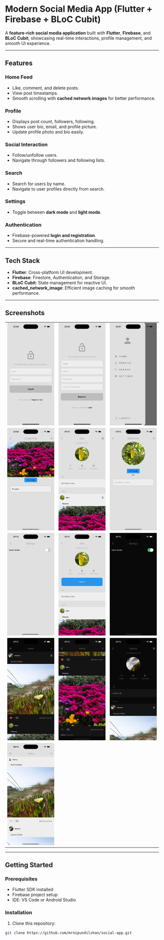 # Modern Social Media App (Flutter + Firebase + BLoC Cubit)

A **feature-rich social media application** built with **Flutter**, **Firebase**, and **BLoC Cubit**, showcasing real-time interactions, profile management, and smooth UI experience.

---

## Features

### Home Feed

- Like, comment, and delete posts.
- View post timestamps.
- Smooth scrolling with **cached network images** for better performance.

### Profile

- Displays post count, followers, following.
- Shows user bio, email, and profile picture.
- Update profile photo and bio easily.

### Social Interaction

- Follow/unfollow users.
- Navigate through followers and following lists.

### Search

- Search for users by name.
- Navigate to user profiles directly from search.

### Settings

- Toggle between **dark mode** and **light mode**.

### Authentication

- Firebase-powered **login and registration**.
- Secure and real-time authentication handling.

---

## Tech Stack

- **Flutter**: Cross-platform UI development.
- **Firebase**: Firestore, Authentication, and Storage.
- **BLoC Cubit**: State management for reactive UI.
- **cached_network_image**: Efficient image caching for smooth performance.

---

## Screenshots

<table>
  <!-- Row 1 -->
  <tr>
    <td><img src="./assets/ss/1.png" width="200" alt="Screenshot 1"></td>
    <td><img src="./assets/ss/2.png" width="200" alt="Screenshot 2"></td>
    <td><img src="./assets/ss/3.png" width="200" alt="Screenshot 3"></td>
  </tr>
  <!-- Row 2 -->
  <tr>
    <td><img src="./assets/ss/4.png" width="200" alt="Screenshot 6"></td>
    <td><img src="./assets/ss/5.png" width="200" alt="Screenshot 7"></td>
    <td><img src="./assets/ss/6.png" width="200" alt="Screenshot 8"></td>
  </tr>
  <!-- Row 3 -->
  <tr>
    <td><img src="./assets/ss/7.png" width="200" alt="Screenshot 1"></td>
    <td><img src="./assets/ss/8.png" width="200" alt="Screenshot 2"></td>
    <td><img src="./assets/ss/9.png" width="200" alt="Screenshot 3"></td>
  </tr>
  <!-- Row 4 -->
  <tr>
    <td><img src="./assets/ss/10.png" width="200" alt="Screenshot 1"></td>
    <td><img src="./assets/ss/11.png" width="200" alt="Screenshot 2"></td>
    <td><img src="./assets/ss/12.png" width="200" alt="Screenshot 3"></td>
  </tr>
  <!-- Row 5 -->
  <tr>
    <td><img src="./assets/ss/13.png" width="200" alt="Screenshot 1"></td>
  </tr>
</table>

---

## Getting Started

### Prerequisites

- Flutter SDK installed
- Firebase project setup
- IDE: VS Code or Android Studio

### Installation

1. Clone this repository:

```bash
git clone https://github.com/mrnipundilshan/social-app.git
```
